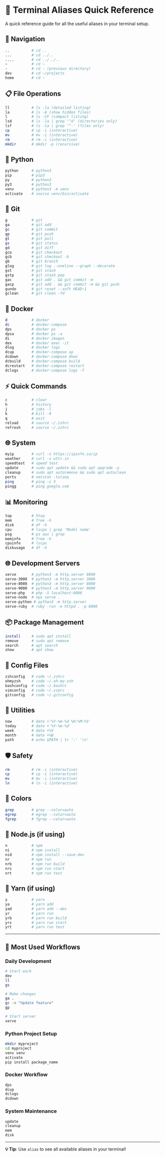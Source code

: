 # 🎯 Terminal Aliases Quick Reference

A quick reference guide for all the useful aliases in your terminal setup.

## 📁 Navigation
```bash
..          # cd ..
...         # cd ../..
....        # cd ../../..
~           # cd ~
-           # cd - (previous directory)
dev         # cd ~/projects
home        # cd ~
```

## 📋 File Operations
```bash
ll          # ls -la (detailed listing)
la          # ls -A (show hidden files)
l           # ls -CF (compact listing)
lsd         # ls -la | grep '^d' (directories only)
lsf         # ls -la | grep '^-' (files only)
cp          # cp -i (interactive)
mv          # mv -i (interactive)
rm          # rm -i (interactive)
mkdir       # mkdir -p (recursive)
```

## 🐍 Python
```bash
python      # python3
pip         # pip3
py          # python3
py3         # python3
venv        # python3 -m venv
activate    # source venv/bin/activate
```

## 🔧 Git
```bash
g           # git
ga          # git add
gc          # git commit
gp          # git push
gl          # git pull
gs          # git status
gd          # git diff
gco         # git checkout
gcb         # git checkout -b
gb          # git branch
glog        # git log --oneline --graph --decorate
gst         # git stash
gstp        # git stash pop
gac         # git add . && git commit -m
gacp        # git add . && git commit -m && git push
gundo       # git reset --soft HEAD~1
gclean      # git clean -fd
```

## 🐳 Docker
```bash
d           # docker
dc          # docker-compose
dps         # docker ps
dpsa        # docker ps -a
di          # docker images
dex         # docker exec -it
dlog        # docker logs
dcup        # docker-compose up
dcdown      # docker-compose down
dcbuild     # docker-compose build
dcrestart   # docker-compose restart
dclogs      # docker-compose logs -f
```

## ⚡ Quick Commands
```bash
c           # clear
h           # history
j           # jobs -l
k           # kill -9
q           # exit
reload      # source ~/.zshrc
refresh     # source ~/.zshrc
```

## 🌐 System
```bash
myip        # curl -s https://ipinfo.io/ip
weather     # curl -s wttr.in
speedtest   # speed test
update      # sudo apt update && sudo apt upgrade -y
cleanup     # sudo apt autoremove && sudo apt autoclean
ports       # netstat -tulanp
ping        # ping -c 5
pingg       # ping google.com
```

## 📊 Monitoring
```bash
top         # htop
mem         # free -h
disk        # df -h
cpu         # lscpu | grep 'Model name'
psg         # ps aux | grep
meminfo     # free -h
cpuinfo     # lscpu
diskusage   # df -h
```

## 🌐 Development Servers
```bash
serve       # python3 -m http.server 8000
serve-3000  # python3 -m http.server 3000
serve-8080  # python3 -m http.server 8080
serve-9000  # python3 -m http.server 9000
serve-php   # php -S localhost:8000
serve-node  # npx serve .
serve-python # python3 -m http.server
serve-ruby  # ruby -run -e httpd . -p 8000
```

## 📦 Package Management
```bash
install     # sudo apt install
remove      # sudo apt remove
search      # apt search
show        # apt show
```

## 🔧 Config Files
```bash
zshconfig   # code ~/.zshrc
ohmyzsh     # code ~/.oh-my-zsh
bashconfig  # code ~/.bashrc
vimconfig   # code ~/.vimrc
gitconfig   # code ~/.gitconfig
```

## 📅 Utilities
```bash
now         # date +'%Y-%m-%d %H:%M:%S'
today       # date +'%Y-%m-%d'
week        # date +%V
month       # date +%B
path        # echo $PATH | tr ':' '\n'
```

## 🛡️ Safety
```bash
rm          # rm -i (interactive)
cp          # cp -i (interactive)
mv          # mv -i (interactive)
ln          # ln -i (interactive)
```

## 🎨 Colors
```bash
grep        # grep --color=auto
egrep       # egrep --color=auto
fgrep       # fgrep --color=auto
```

## 📝 Node.js (if using)
```bash
n           # npm
ni          # npm install
nid         # npm install --save-dev
nr          # npm run
nrb         # npm run build
nrs         # npm run start
nrt         # npm run test
```

## 🧶 Yarn (if using)
```bash
y           # yarn
ya          # yarn add
yad         # yarn add --dev
yr          # yarn run
yrb         # yarn run build
yrs         # yarn run start
yrt         # yarn run test
```

---

## 🚀 Most Used Workflows

### Daily Development
```bash
# Start work
dev
ll
gs

# Make changes
ga .
gc -m "Update feature"
gp

# Start server
serve
```

### Python Project Setup
```bash
mkdir myproject
cd myproject
venv venv
activate
pip install package_name
```

### Docker Workflow
```bash
dps
dcup
dclogs
dcdown
```

### System Maintenance
```bash
update
cleanup
mem
disk
```

---

**💡 Tip**: Use `alias` to see all available aliases in your terminal! 